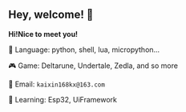 ## Hey, welcome! 👋

**Hi!Nice to meet you!**

🔭 Language: python, shell, lua, micropython...

🎮 Game: Deltarune, Undertale, Zedla, and so more

📧 Email: `kaixin168kx@163.com`

🌱 Learning: Esp32, UiFramework

<!--
**kaixin168sxz/kaixin168sxz** is a ✨ _special_ ✨ repository because its `README.md` (this file) appears on your GitHub profile.

Here are some ideas to get you started:

- 🔭 I’m currently working on ...
- 🌱 I’m currently learning ...
- 👯 I’m looking to collaborate on ...
- 🤔 I’m looking for help with ...
- 💬 Ask me about ...
- 📫 How to reach me: ...
- 😄 Pronouns: ...
- ⚡ Fun fact: ...
-->
